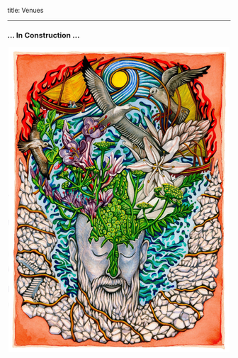 title: Venues

---

### ... In Construction ...


<p align="center">
  <img src="../images/IKPoster1b.jpg" width="500">
</p>
